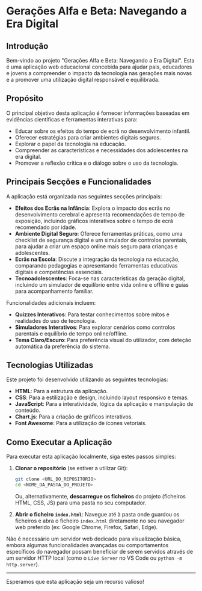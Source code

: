 # Gerações Alfa e Beta: Navegando a Era Digital

## Introdução

Bem-vindo ao projeto "Gerações Alfa e Beta: Navegando a Era Digital". Esta é uma aplicação web educacional concebida para ajudar pais, educadores e jovens a compreender o impacto da tecnologia nas gerações mais novas e a promover uma utilização digital responsável e equilibrada.

## Propósito

O principal objetivo desta aplicação é fornecer informações baseadas em evidências científicas e ferramentas interativas para:

*   Educar sobre os efeitos do tempo de ecrã no desenvolvimento infantil.
*   Oferecer estratégias para criar ambientes digitais seguros.
*   Explorar o papel da tecnologia na educação.
*   Compreender as características e necessidades dos adolescentes na era digital.
*   Promover a reflexão crítica e o diálogo sobre o uso da tecnologia.

## Principais Secções e Funcionalidades

A aplicação está organizada nas seguintes secções principais:

*   **Efeitos dos Ecrãs na Infância**: Explora o impacto dos ecrãs no desenvolvimento cerebral e apresenta recomendações de tempo de exposição, incluindo gráficos interativos sobre o tempo de ecrã recomendado por idade.
*   **Ambiente Digital Seguro**: Oferece ferramentas práticas, como uma checklist de segurança digital e um simulador de controlos parentais, para ajudar a criar um espaço online mais seguro para crianças e adolescentes.
*   **Ecrãs na Escola**: Discute a integração da tecnologia na educação, comparando pedagogias e apresentando ferramentas educativas digitais e competências essenciais.
*   **Tecnoadolescentes**: Foca-se nas características da geração digital, incluindo um simulador de equilíbrio entre vida online e offline e guias para acompanhamento familiar.

Funcionalidades adicionais incluem:

*   **Quizzes Interativos**: Para testar conhecimentos sobre mitos e realidades do uso de tecnologia.
*   **Simuladores Interativos**: Para explorar cenários como controlos parentais e equilíbrio de tempo online/offline.
*   **Tema Claro/Escuro**: Para preferência visual do utilizador, com deteção automática da preferência do sistema.

## Tecnologias Utilizadas

Este projeto foi desenvolvido utilizando as seguintes tecnologias:

*   **HTML**: Para a estrutura da aplicação.
*   **CSS**: Para a estilização e design, incluindo layout responsivo e temas.
*   **JavaScript**: Para a interatividade, lógica da aplicação e manipulação de conteúdo.
*   **Chart.js**: Para a criação de gráficos interativos.
*   **Font Awesome**: Para a utilização de ícones vetoriais.

## Como Executar a Aplicação

Para executar esta aplicação localmente, siga estes passos simples:

1.  **Clonar o repositório** (se estiver a utilizar Git):
    ```bash
    git clone <URL_DO_REPOSITORIO>
    cd <NOME_DA_PASTA_DO_PROJETO>
    ```
    Ou, alternativamente, **descarregue os ficheiros** do projeto (ficheiros HTML, CSS, JS) para uma pasta no seu computador.

2.  **Abrir o ficheiro `index.html`**:
    Navegue até à pasta onde guardou os ficheiros e abra o ficheiro `index.html` diretamente no seu navegador web preferido (ex: Google Chrome, Firefox, Safari, Edge).

Não é necessário um servidor web dedicado para visualização básica, embora algumas funcionalidades avançadas ou comportamentos específicos do navegador possam beneficiar de serem servidos através de um servidor HTTP local (como o `Live Server` no VS Code ou `python -m http.server`).

---

Esperamos que esta aplicação seja um recurso valioso!
